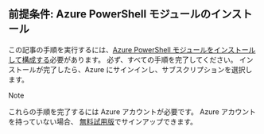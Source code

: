 ## <a name="prerequisite-install-the-azure-powershell-module"></a>前提条件: Azure PowerShell モジュールのインストール

この記事の手順を実行するには、[Azure PowerShell モジュールをインストールして構成する](/powershell/azureps-cmdlets-docs)必要があります。 必ず、すべての手順を完了してください。 インストールが完了したら、Azure にサインインし、サブスクリプションを選択します。

> [!NOTE]
> これらの手順を完了するには Azure アカウントが必要です。 Azure アカウントを持っていない場合、 [無料試用版](../articles/active-directory/fundamentals/sign-up-organization.md)でサインアップできます。
